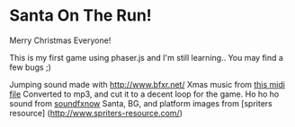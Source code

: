 # Santa On The Run!

Merry Christmas Everyone!



This is my first game using phaser.js and I'm still learning.. You may find a few bugs ;)


Jumping sound made with http://www.bfxr.net/
Xmas music from [this midi file](http://www.free-midi.org/song/christmas_songs-driving_home_for_christmas.html) Converted to mp3, and cut it to a decent loop for the game.
Ho ho ho sound from [soundfxnow](http://soundfxnow.com) Santa, BG, and platform images from [spriters resource] (http://www.spriters-resource.com/) 